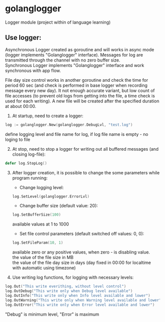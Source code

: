 # golanglogger

Logger module (project within of language learning)


<!--Info block-->

## Use logger:
Asynchronous Logger created as goroutine and will works in async mode (logger implements "Golanglogger" interface).  Messages for log are transmitted through the channel with no zero buffer size. <br/>
Synchronous Logger implements "Golanglogger" interface and work synchronous with app flow.

File day size control works in another goroutine and check the time for period 60 sec (and check is performed in base logger when recording message every new day).
It not enough accurate variant, but low count of file accesses (to prevent old logs from getting into the file, a time check is used for each writing).
A new file will be created after the specified duration at about 00:00.

1. At startup, need to create a logger:
```Go
log := golanglogger.New(golanglogger.DebugLvl, "test.log")
```
define logging level and file name for log, if log file name is empty - no loging to file

2. At stop, need to stop a logger for writing out all buffered messages (and closing log-file):
```Go
defer log.StopLog()
```

3. After logger creation, it is possible to change the some parameters while program running:

    * Change logging level:
    ```Go
    log.SetLevel(golanglogger.ErrorLvl)
    ```

    * Change buffer size (default value: 20):
    ```Go
    log.SetBufferSize(100)
    ```
    available values at 1 to 1000

    * Set file control parameters (default switched off values: 0, 0):
    ```Go
    log.SetFileParam(10, 1)
    ```
     available zero or any positive values, when zero - is disabling value. <br/>
     the value of the file size in MB <br/>
     the value of the file day size in days (day fixed in 00:00 for localtime with automatic using timezone) <br/>

4. Use writing log functions, for logging with necessary levels:
```Go
log.Out("This write everithing, without level control")
log.OutDebug("This write only when Debug level available")
log.OutInfo("This write only when Info level available and lower")
log.OutWarning("This write only when Warning level available and lower")
log.OutError("This write only when Error level available and lower")
```
"Debug" is minimum level, "Error" is maximum

